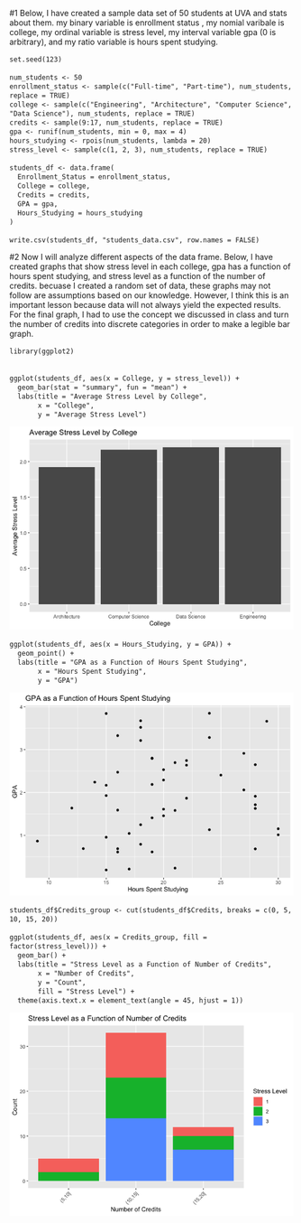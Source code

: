 \#1 Below, I have created a sample data set of 50 students at UVA and
stats about them. my binary variable is enrollment status , my nomial
varibale is college, my ordinal variable is stress level, my interval
variable gpa (0 is arbitrary), and my ratio variable is hours spent
studying.

    set.seed(123)

    num_students <- 50
    enrollment_status <- sample(c("Full-time", "Part-time"), num_students, replace = TRUE)
    college <- sample(c("Engineering", "Architecture", "Computer Science", "Data Science"), num_students, replace = TRUE)
    credits <- sample(9:17, num_students, replace = TRUE)
    gpa <- runif(num_students, min = 0, max = 4)
    hours_studying <- rpois(num_students, lambda = 20)  
    stress_level <- sample(c(1, 2, 3), num_students, replace = TRUE)

    students_df <- data.frame(
      Enrollment_Status = enrollment_status,
      College = college,
      Credits = credits,
      GPA = gpa,
      Hours_Studying = hours_studying
    )

    write.csv(students_df, "students_data.csv", row.names = FALSE)

\#2 Now I will analyze different aspects of the data frame. Below, I
have created graphs that show stress level in each college, gpa has a
function of hours spent studying, and stress level as a function of the
number of credits. becuase I created a random set of data, these graphs
may not follow are assumptions based on our knowledge. However, I think
this is an important lesson because data will not always yield the
expected results. For the final graph, I had to use the concept we
discussed in class and turn the number of credits into discrete
categories in order to make a legible bar graph.

    library(ggplot2) 


    ggplot(students_df, aes(x = College, y = stress_level)) +
      geom_bar(stat = "summary", fun = "mean") +
      labs(title = "Average Stress Level by College",
           x = "College",
           y = "Average Stress Level") 

![](HW12_files/figure-markdown_strict/unnamed-chunk-2-1.png)

    ggplot(students_df, aes(x = Hours_Studying, y = GPA)) +
      geom_point() +
      labs(title = "GPA as a Function of Hours Spent Studying",
           x = "Hours Spent Studying",
           y = "GPA")

![](HW12_files/figure-markdown_strict/unnamed-chunk-2-2.png)

    students_df$Credits_group <- cut(students_df$Credits, breaks = c(0, 5, 10, 15, 20))

    ggplot(students_df, aes(x = Credits_group, fill = factor(stress_level))) +
      geom_bar() +
      labs(title = "Stress Level as a Function of Number of Credits",
           x = "Number of Credits",
           y = "Count",
           fill = "Stress Level") +
      theme(axis.text.x = element_text(angle = 45, hjust = 1))

![](HW12_files/figure-markdown_strict/unnamed-chunk-2-3.png)
